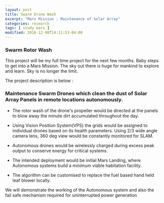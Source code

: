 ```yaml
---
layout: post
title: Swarm Drone Wash
excerpt: "Mars Mission : Maintenance of Solar Array"
categories: research
tags: [ study mars ]
modified: 2018-12-08T14:11:53-04:00
---
```

### Swarm Rotor Wash

This project will be my full time project for the next few months. Baby steps to get into a Mars Mission.
The sky out there is huge for mankind to explore and learn. Sky is no longer the limit.


The project description is below :


### Maintenance Swarm Drones which clean the dust of Solar Array Panels in remote locations autonomously.

- The rotor wash of the drone's propeller would be directed at the panels to blow away the minute dirt accumulated throughout the day.

- Using Vision Position System(VPS) the grids would be assigned to individual drones based on its health parameters. Using 2/3 wide angle camera lens, 360 deg view would be constantly monitored for SLAM.

- Autonomous drones would be wirelessly charged during excess peak output to conserve energy for critical systems.

- The intended deployment would be initial Mars Landing, where Autonomous systems build a minimum viable habitation facility.

- The algorithm can be customised to replace the fuel based hand held leaf blower locally.


We will demonstrate the working of the Autonomous system and also the fail safe mechanism required for uninterrupted power generation
